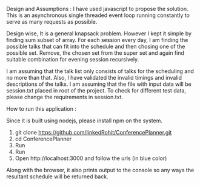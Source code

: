Design and Assumptions :
I have used javascript to propose the solution. This is an asynchronous single threaded event loop running constantly to serve as many requests as possible.

Design wise, It is a general knapsack problem. However I kept it simple by finding sum subset of array.
For each session every day, 
I am finding the possible talks that can fit into the schedule and then chosing one of the possible set.
Remove, the chosen set from the super set and again find suitable combination for evening session recursively.

I am assuming that the talk list only consists of talks for the scheduling and no more than that.
Also, I have validated the invalid timings and invalid descriptions of the talks.
I am assuming that the file with input data will be session.txt placed in root of the project.
To check for different test data, please change the requirements in session.txt.


How to run this application :

Since it is built using nodejs, please install npm on the system.
1. git clone https://github.com/linkedRohit/ConferencePlanner.git
2. cd ConferencePlanner
3. Run <npm install>
4. Run <npm start>
5. Open http://localhost:3000 and follow the urls (in blue color)


Along with the browser, it also prints output to the console so any ways the resultant schedule will be returned back.
